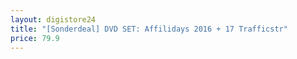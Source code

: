 ```yaml
---
layout: digistore24
title: "[Sonderdeal] DVD SET: Affilidays 2016 + 17 Trafficstr"
price: 79.9
---
```

